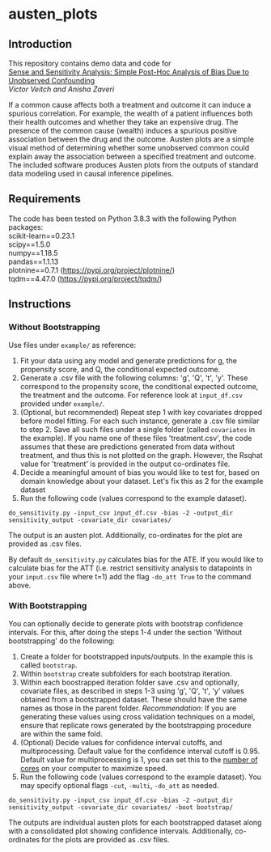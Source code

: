 # austen_plots
## Introduction
This repository contains demo data and code for  
[Sense and Sensitivity Analysis: Simple Post-Hoc Analysis of Bias Due to Unobserved Confounding](https://arxiv.org/abs/2003.01747)  
_Victor Veitch and Anisha Zaveri_

If a common cause affects both a treatment and outcome it can induce a spurious correlation. 
For example, the wealth of a patient influences both their health outcomes and whether they take an expensive drug.
The presence of the common cause (wealth) induces a spurious positive association between the drug and the outcome.
Austen plots are a simple visual method of determining whether some unobserved common could explain away the association between a specified treatment and outcome. The included software produces Austen plots from the outputs of standard data modeling used in causal inference pipelines. 

## Requirements
The code has been tested on Python 3.8.3 with the following Python packages:  
scikit-learn==0.23.1  
scipy==1.5.0  
numpy==1.18.5  
pandas==1.1.13  
plotnine==0.7.1 (https://pypi.org/project/plotnine/)  
tqdm==4.47.0 (https://pypi.org/project/tqdm/)  


## Instructions
### Without Bootstrapping
Use files under `example/` as reference:
1) Fit your data using any model and generate predictions for g, the propensity score, and Q, the conditional expected outcome.
2) Generate a .csv file with the following columns: 'g', 'Q', 't', 'y'. These correspond to the propensity score, the conditional expected outcome, the treatment and the outcome. For reference look at `input_df.csv` provided under `example/`.
3) (Optional, but recommended) Repeat step 1 with key covariates dropped before model fitting. For each such instance, generate a .csv file similar to step 2. Save all such files under a single folder (called `covariates` in the example). If you name one of these files 'treatment.csv', the code assumes that these are predictions generated from data without treatment, and thus this is not plotted on the graph. However, the Rsqhat value for 'treatment' is provided in the output co-ordinates file.
4) Decide a meaningful amount of bias you would like to test for, based on domain knowledge about your dataset. Let's fix this as 2 for the example dataset
5) Run the following code (values correspond to the example dataset).  

`do_sensitivity.py -input_csv input_df.csv -bias -2 -output_dir sensitivity_output -covariate_dir covariates/`

The output is an austen plot. Additionally, co-ordinates for the plot are provided as .csv files.

By default `do_sensitivity.py` calculates bias for the ATE. If you would like to calculate bias for the ATT (i.e. restrict sensitivity analysis to datapoints in your `input.csv` file where t=1) add the flag `-do_att True` to the command above.

### With Bootstrapping
You can optionally decide to generate plots with bootstrap confidence intervals. For this, after doing the steps 1-4 under the section 'Without bootstrapping' do the following:
1) Create a folder for bootstrapped inputs/outputs. In the example this is called `bootstrap`.
2) Within `bootstrap` create subfolders for each bootstrap iteration.
3) Within each boostrapped iteration folder save .csv and optionally, covariate files, as described in steps 1-3 using 'g', 'Q', 't', 'y' values obtained from a bootstrapped dataset. These should have the same names as those in the parent folder. 
_Recommendation_: If you are generating these values using cross validation techniques on a model, ensure that replicate rows generated by the bootstrapping procedure are within the same fold.
4) (Optional) Decide values for confidence interval cutoffs, and multiprocessing. Default value for the confidence interval cutoff is 0.95. Default value for multiprocessing is 1, you can set this to the [number of cores](https://www.w3resource.com/python-exercises/python-basic-exercise-47.php) on your computer to maximize speed.
5) Run the following code (values correspond to the example dataset). You may specify optional flags `-cut`, `-multi`, `-do_att` as needed.

`do_sensitivity.py -input_csv input_df.csv -bias -2 -output_dir sensitivity_output -covariate_dir covariates/ -boot bootstrap/` 

The outputs are individual austen plots for each bootstrapped dataset along with a consolidated plot showing confidence intervals. Additionally, co-ordinates for the plots are provided as .csv files. 

